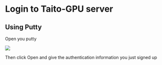 # Login to Taito-GPU server
## Using Putty
Open you putty

![](https://github.com/HenglinShi/CaffeInstallationScript/blob/master/PUTTNCONN.png)

Then click Open and give the authentication information you just signed up
